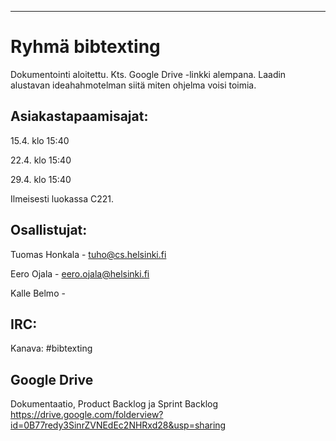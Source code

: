 
----------------
Ryhmä bibtexting
================

Dokumentointi aloitettu. Kts. Google Drive -linkki alempana. Laadin alustavan ideahahmotelman siitä miten ohjelma voisi toimia.


Asiakastapaamisajat:
--------------------

15.4. klo 15:40

22.4. klo 15:40

29.4. klo 15:40 

Ilmeisesti luokassa C221.

Osallistujat:
-------------

Tuomas Honkala - tuho@cs.helsinki.fi

Eero Ojala - eero.ojala@helsinki.fi

Kalle Belmo - 

IRC:
----

Kanava: #bibtexting

Google Drive
------------
Dokumentaatio, Product Backlog ja Sprint Backlog
https://drive.google.com/folderview?id=0B77redy3SinrZVNEdEc2NHRxd28&usp=sharing
